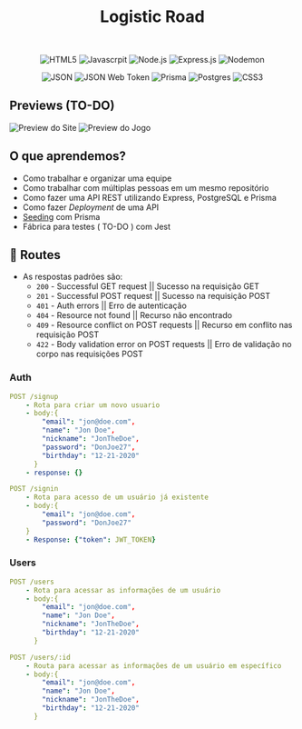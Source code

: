 <h1 align="center">
    Logistic Road
</h1>
<br />
<div align="center">

  ![HTML5](https://img.shields.io/badge/html5-E34F26?logo=html5&logoColor=white&style=for-the-badge)
  ![Javascrpit](https://img.shields.io/badge/javascript-F7DF1E?logo=javascript&logoColor=white&style=for-the-badge)
  ![Node.js ](https://img.shields.io/badge/node.js-6DA55F?logo=node.js&logoColor=white&style=for-the-badge)
  ![Express.js](https://img.shields.io/badge/express.js-%23404d59.svg?logo=express&logoColor=%2361DAFB&style=for-the-badge)
  ![Nodemon](https://img.shields.io/badge/nodemon-76D04B?logo=nodemon&logoColor=%2361DAFB&style=for-the-badge)
  
  ![JSON](https://img.shields.io/badge/json-000000?logo=json&logoColor=%2361DAFB&style=for-the-badge)
  ![JSON Web Token](https://img.shields.io/badge/jsonwebtokens-000000?logo=jsonwebtokens&logoColor=%2361DAFB&style=for-the-badge)
  ![Prisma](https://img.shields.io/badge/Prisma-3982CE?style=for-the-badge&logo=Prisma&logoColor=white)
  ![Postgres](https://img.shields.io/badge/PostgreSQL-316192?style=for-the-badge&logo=postgresql&logoColor=white)
  ![CSS3](https://img.shields.io/badge/css3-1572B6?style=for-the-badge&logo=css3&logoColor=white)

  </div>


## Previews (TO-DO)
![Preview do Site]()
![Preview do Jogo]()
## O que aprendemos?
 
  - Como trabalhar e organizar uma equipe
  - Como trabalhar com múltiplas pessoas em um mesmo repositório
  - Como fazer uma API REST utilizando Express, PostgreSQL e Prisma
  - Como fazer *Deployment* de uma API 
  - [Seeding](https://www.prisma.io/docs/guides/database/seed-database) com Prisma
  -  Fábrica para testes ( TO-DO ) com Jest

## :rocket: Routes

- As respostas padrões são:
  - `200` - Successful GET request || Sucesso na requisição GET 
  - `201` - Successful POST request || Sucesso na requisição POST
  - `401` - Auth errors || Erro de autenticação
  - `404` - Resource not found || Recurso não encontrado
  - `409` - Resource conflict on POST requests || Recurso em conflito nas requisição POST
  - `422` - Body validation error on POST requests || Erro de validação no corpo nas requisições POST

### Auth

```yml
POST /signup
    - Rota para criar um novo usuario
    - body:{
        "email": "jon@doe.com",
        "name": "Jon Doe",
        "nickname": "JonTheDoe",
        "password": "DonJoe27",
        "birthday": "12-21-2020"
      }
    - response: {}
```

```yml
POST /signin
    - Rota para acesso de um usuário já existente
    - body:{
        "email": "jon@doe.com",
        "password": "DonJoe27"
    }
    - Response: {"token": JWT_TOKEN}
```
    
### Users

```yml 
POST /users
    - Rota para acessar as informações de um usuário
    - body:{
        "email": "jon@doe.com",
        "name": "Jon Doe",
        "nickname": "JonTheDoe",
        "birthday": "12-21-2020"
      }
```

```yml 
POST /users/:id
    - Routa para acessar as informações de um usuário em específico
    - body:{
        "email": "jon@doe.com",
        "name": "Jon Doe",
        "nickname": "JonTheDoe",
        "birthday": "12-21-2020"
      }
```

